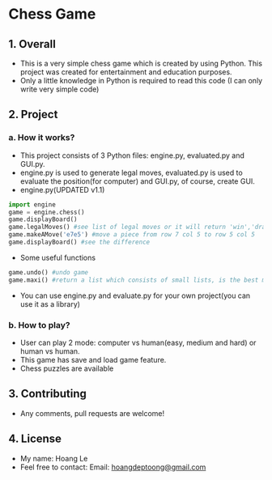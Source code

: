 # Chess Game
## 1. Overall
- This is a very simple chess game which is created by using Python. This project was created for entertainment and education purposes.
- Only a little knowledge in Python is required to read this code (I can only write very simple code)
## 2. Project
### a. How it works?
- This project consists of 3 Python files: engine.py, evaluated.py and GUI.py.
- engine.py is used to generate legal moves, evaluated.py is used to evaluate the position(for computer) and GUI.py, of course, create GUI.
- engine.py(UPDATED v1.1)
```python
import engine
game = engine.chess()
game.displayBoard()
game.legalMoves() #see list of legal moves or it will return 'win','draw','checkmate'
game.makeAMove('e7e5') #move a piece from row 7 col 5 to row 5 col 5
game.displayBoard() #see the difference
```
- Some useful functions
```python
game.undo() #undo game
game.maxi() #return a list which consists of small lists, is the best move. Eg: [[1,2,3,2],[4,3,2,2]], move from row 1,col 2 to row 3 col 2 or row 4 col 3 to row 2 col 2 is the best
```
- You can use engine.py and evaluate.py for your own project(you can use it as a library)
### b. How to play?
- User can play 2 mode: computer vs human(easy, medium and hard) or human vs human. 
- This game has save and load game feature.
- Chess puzzles are available
## 3. Contributing
- Any comments, pull requests are welcome!
## 4. License
- My name: Hoang Le
- Feel free to contact: Email: hoangdeptoong@gmail.com
